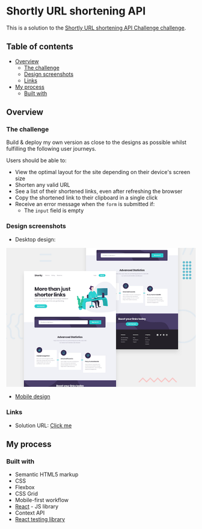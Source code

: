 # Shortly URL shortening API

This is a solution to the [Shortly URL shortening API Challenge challenge](https://www.frontendmentor.io/challenges/url-shortening-api-landing-page-2ce3ob-G).

## Table of contents

- [Overview](#overview)
  - [The challenge](#the-challenge)
  - [Design screenshots](#Design-screenshots)
  - [Links](#links)
- [My process](#my-process)
  - [Built with](#built-with)

## Overview

### The challenge

Build & deploy my own version as close to the designs as possible whilst fulfilling the following user journeys.

Users should be able to:

- View the optimal layout for the site depending on their device's screen size
- Shorten any valid URL
- See a list of their shortened links, even after refreshing the browser
- Copy the shortened link to their clipboard in a single click
- Receive an error message when the `form` is submitted if:
  - The `input` field is empty

### Design screenshots

- Desktop design:

![Desktop design preview for the Shortly URL shortening API coding challenge](./design/desktop-preview.jpg)

- [Mobile design](./design/mobile-design.jpg)

### Links

- Solution URL: [Click me](https://url-shortner.netlify.app/)

## My process

### Built with

- Semantic HTML5 markup
- CSS
- Flexbox
- CSS Grid
- Mobile-first workflow
- [React](https://reactjs.org/) - JS library
- Context API
- [React testing library](https://testing-library.com/docs/react-testing-library/intro/)

